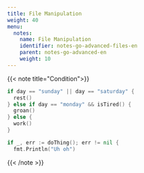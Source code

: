 ```yaml
---
title: File Manipulation
weight: 40
menu:
  notes:
    name: File Manipulation
    identifier: notes-go-advanced-files-en
    parent: notes-go-advanced-en
    weight: 10
---
```


<!-- Condition -->
{{< note title="Condition">}}

```go
if day == "sunday" || day == "saturday" {
  rest()
} else if day == "monday" && isTired() {
  groan()
} else {
  work()
}
```

```go
if _, err := doThing(); err != nil {
  fmt.Println("Uh oh")
```

{{< /note >}}